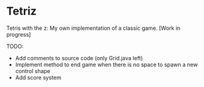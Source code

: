 # Tetriz
Tetris with the z: My own implementation of a classic game. [Work in progress]

TODO:  
- Add comments to source code (only Grid.java left)
- Implement method to end game when there is no space to spawn a new control shape
- Add score system
